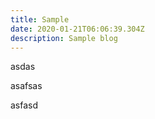```yaml
---
title: Sample
date: 2020-01-21T06:06:39.304Z
description: Sample blog
---
```

asdas

asafsas

asfasd
